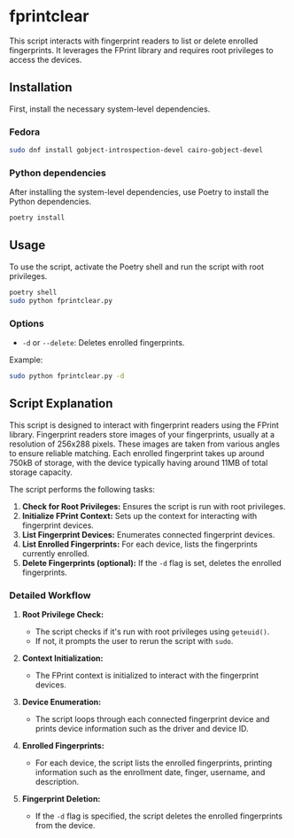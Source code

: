 # fprintclear

This script interacts with fingerprint readers to list or delete enrolled fingerprints. It leverages the FPrint library and requires root privileges to access the devices.

## Installation

First, install the necessary system-level dependencies.

### Fedora

```sh
sudo dnf install gobject-introspection-devel cairo-gobject-devel
```

### Python dependencies

After installing the system-level dependencies, use Poetry to install the Python dependencies.

```sh
poetry install
```

## Usage

To use the script, activate the Poetry shell and run the script with root privileges.

```sh
poetry shell
sudo python fprintclear.py
```

### Options

- `-d` or `--delete`: Deletes enrolled fingerprints.

Example:

```sh
sudo python fprintclear.py -d
```

## Script Explanation

This script is designed to interact with fingerprint readers using the FPrint library. Fingerprint readers store images of your fingerprints, usually at a resolution of 256x288 pixels. These images are taken from various angles to ensure reliable matching. Each enrolled fingerprint takes up around 750kB of storage, with the device typically having around 11MB of total storage capacity.

The script performs the following tasks:
1. **Check for Root Privileges:** Ensures the script is run with root privileges.
2. **Initialize FPrint Context:** Sets up the context for interacting with fingerprint devices.
3. **List Fingerprint Devices:** Enumerates connected fingerprint devices.
4. **List Enrolled Fingerprints:** For each device, lists the fingerprints currently enrolled.
5. **Delete Fingerprints (optional):** If the `-d` flag is set, deletes the enrolled fingerprints.

### Detailed Workflow

1. **Root Privilege Check:**
   - The script checks if it's run with root privileges using `geteuid()`.
   - If not, it prompts the user to rerun the script with `sudo`.

2. **Context Initialization:**
   - The FPrint context is initialized to interact with the fingerprint devices.

3. **Device Enumeration:**
   - The script loops through each connected fingerprint device and prints device information such as the driver and device ID.

4. **Enrolled Fingerprints:**
   - For each device, the script lists the enrolled fingerprints, printing information such as the enrollment date, finger, username, and description.

5. **Fingerprint Deletion:**
   - If the `-d` flag is specified, the script deletes the enrolled fingerprints from the device.
